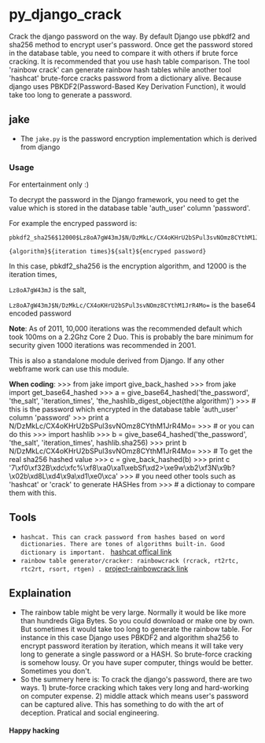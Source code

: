 py_django_crack
===============

Crack the django password on the way. By default Django use pbkdf2 and sha256 method to encrypt user's password. Once get the password stored in the database table, you need to compare it with others if brute force cracking. It is recommended that you use hash table comparison. The tool 'rainbow crack' can generate rainbow hash tables while another tool 'hashcat' brute-force cracks password from a dictionary alive. Because django uses PBKDF2(Password-Based Key Derivation Function), it would take too long to generate a password. 

## jake
* The ```jake.py``` is the password encryption implementation which is derived from django

### Usage

For entertainment only :)

To decrypt the password in the Django framework, you need to get the value which is stored in the database table 'auth_user' column 'password'.

For example the encryped password is:

    pbkdf2_sha256$12000$Lz8oA7gW43mJ$N/DzMkLc/CX4oKHrU2bSPul3svNOmz8CYthM1JrR4Mo=

    {algorithm}${iteration times}${salt}${encryped password}

In this case, pbkdf2_sha256 is the encryption algorithm, and 12000 is the iteration times, 

`Lz8oA7gW43mJ` is the salt, 

`Lz8oA7gW43mJ$N/DzMkLc/CX4oKHrU2bSPul3svNOmz8CYthM1JrR4Mo=`  is the base64 encoded password

**Note**:
    As of 2011, 10,000 iterations was the recommended default which
    took 100ms on a 2.2Ghz Core 2 Duo. This is probably the bare
    minimum for security given 1000 iterations was recommended in 2001.

This is also a standalone module derived from Django. If any other webframe work can use this module.

**When coding**:
    >>> from jake import give_back_hashed
    >>> from jake import get_base64_hashed
    >>> a = give_base64_hashed('the_password', 'the_salt', 'iteration_times', 'the_hashlib_digest_object(the algorithm)')
    >>> # this is the password which encrypted in the database table 'auth_user' column 'password'
    >>> print a
    N/DzMkLc/CX4oKHrU2bSPul3svNOmz8CYthM1JrR4Mo=
    >>> # or you can do this
    >>> import hashlib
    >>> b = give_base64_hashed('the_password', 'the_salt', 'iteration_times', hashlib.sha256)
    >>> print b
    N/DzMkLc/CX4oKHrU2bSPul3svNOmz8CYthM1JrR4Mo=
    >>> # To get the real sha256 hashed value
    >>> c = give_back_hashed(b)
    >>> print c
    '7\xf0\xf32B\xdc\xfc%\xf8\xa0\xa1\xebSf\xd2>\xe9w\xb2\xf3N\x9b?\x02b\xd8L\xd4\x9a\xd1\xe0\xca'
    >>> # you need other tools such as 'hashcat' or 'crack' to generate HASHes from 
    >>> # a dictionay to compare them with this.

Tools
-----
* ```hashcat. This can crack password from hashes based on word dictionaries. There are tones of algorithms built-in. Good dictionary is important. ``` <a href="http://www.hashcat.net/" target="_blank">hashcat offical link</a>
* ```rainbow table generator/cracker: rainbowcrack (rcrack, rt2rtc, rtc2rt, rsort, rtgen) . ```<a href="http://project-rainbowcrack.com" target="_blank">project-rainbowcrack link</a>

Explaination
------------
* The rainbow table might be very large. Normally it would be like more than hundreds Giga Bytes. So you could download or make one by own. But sometimes it would take too long to generate the rainbow table. For instance in this case Django uses PBKDF2 and algorithm sha256 to encrypt password iteration by iteration, which means it will take very long to generate a single password or a HASH. So brute-force cracking is somehow lousy. Or you have super computer, things would be better. Sometimes you don't.
* So the summery here is:  To crack the django's password, there are two ways. 1) brute-force cracking which takes very long and hard-working on computer expense. 2) middle attack which means user's password can be captured alive. This has something to do with the art of deception. Pratical and social engineering.

#### Happy hacking
